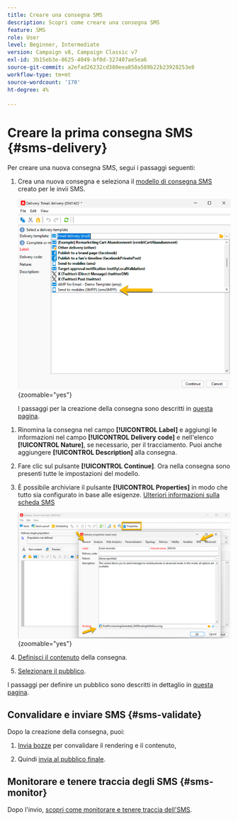 ```yaml
---
title: Creare una consegna SMS
description: Scopri come creare una consegna SMS
feature: SMS
role: User
level: Beginner, Intermediate
version: Campaign v8, Campaign Classic v7
exl-id: 3b15eb3e-8625-4049-bf0d-327407ae5ea6
source-git-commit: a2efad26232cd380eea850a589b22b23928253e8
workflow-type: tm+mt
source-wordcount: '170'
ht-degree: 4%

---
```


# Creare la prima consegna SMS {#sms-delivery}

Per creare una nuova consegna SMS, segui i passaggi seguenti:

1. Crea una nuova consegna e seleziona il [modello di consegna SMS](sms-mid-sourcing.md#sms-delivery-template) creato per le invii SMS.

   ![](assets/sms_create.png){zoomable="yes"}

   I passaggi per la creazione della consegna sono descritti in [questa pagina](../../start/create-message.md).

<!-- * For standalone instance,  [learn more here](sms-standalone-instance.md#sms-delivery-template).
* For mid-sourcing infrastructure, -->

1. Rinomina la consegna nel campo **[!UICONTROL Label]** e aggiungi le informazioni nel campo **[!UICONTROL Delivery code]** e nell&#39;elenco **[!UICONTROL Nature]**, se necessario, per il tracciamento. Puoi anche aggiungere **[!UICONTROL Description]** alla consegna.

1. Fare clic sul pulsante **[!UICONTROL Continue]**. Ora nella consegna sono presenti tutte le impostazioni del modello.

1. È possibile archiviare il pulsante **[!UICONTROL Properties]** in modo che tutto sia configurato in base alle esigenze. [Ulteriori informazioni sulla scheda SMS](sms-delivery-settings.md#sms-tab)

   ![](assets/sms_settings.png){zoomable="yes"}

1. [Definisci il contenuto](sms-content.md) della consegna.

1. [Selezionare il pubblico](sms-audience.md).

I passaggi per definire un pubblico sono descritti in dettaglio in [questa pagina](../../audiences/create-audiences.md).

## Convalidare e inviare SMS {#sms-validate}

Dopo la creazione della consegna, puoi:

1. [Invia bozze](sms-proofs.md) per convalidare il rendering e il contenuto,

1. Quindi [invia al pubblico finale](sms-send.md).

## Monitorare e tenere traccia degli SMS {#sms-monitor}

Dopo l&#39;invio, [scopri come monitorare e tenere traccia dell&#39;SMS](sms-monitor.md).
